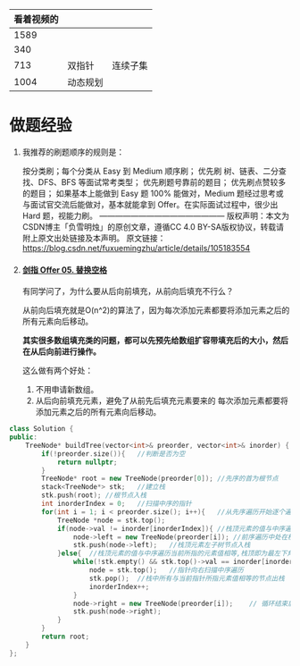 | 看着视频的 |          |          |
| ---------- | -------- | -------- |
| 1589       |          |          |
| 340        |          |          |
| 713        | 双指针   | 连续子集 |
| 1004       | 动态规划 |          |

# 做题经验



1. 我推荐的刷题顺序的规则是：

   按分类刷；每个分类从 Easy 到 Medium 顺序刷；
   优先刷 树、链表、二分查找、DFS、BFS 等面试常考类型；
   优先刷题号靠前的题目；
   优先刷点赞较多的题目；
   如果基本上能做到 Easy 题 100% 能做对，Medium 题经过思考或与面试官交流后能做对，基本就能拿到 Offer。在实际面试过程中，很少出 Hard 题，视能力刷。
   ————————————————
   版权声明：本文为CSDN博主「负雪明烛」的原创文章，遵循CC 4.0 BY-SA版权协议，转载请附上原文出处链接及本声明。
   原文链接：https://blog.csdn.net/fuxuemingzhu/article/details/105183554

   

2. #### [剑指 Offer 05. 替换空格](https://leetcode.cn/problems/ti-huan-kong-ge-lcof/)

   有同学问了，为什么要从后向前填充，从前向后填充不行么？

   从前向后填充就是O(n^2)的算法了，因为每次添加元素都要将添加元素之后的所有元素向后移动。

   **其实很多数组填充类的问题，都可以先预先给数组扩容带填充后的大小，然后在从后向前进行操作。**

   这么做有两个好处：

   1. 不用申请新数组。
   2. 从后向前填充元素，避免了从前先后填充元素要来的 每次添加元素都要将添加元素之后的所有元素向后移动。

```cpp
class Solution {
public:
    TreeNode* buildTree(vector<int>& preorder, vector<int>& inorder) {
        if(!preorder.size()){   //判断是否为空
            return nullptr;
        }
        TreeNode* root = new TreeNode(preorder[0]); //先序的首为根节点
        stack<TreeNode*> stk;   //建立栈
        stk.push(root); //根节点入栈
        int inorderIndex = 0;   //扫描中序的指针
        for(int i = 1; i < preorder.size(); i++){   //从先序遍历开始逐个遍历
            TreeNode *node = stk.top();
            if(node->val != inorder[inorderIndex]){ //栈顶元素的值与中序遍历当前所指的元素值不等
                node->left = new TreeNode(preorder[i]); //前序遍历中处在栈顶元素位置后一位的元素是栈顶元素的左子树
                stk.push(node->left);   //栈顶元素左子树节点入栈
            }else{  //栈顶元素的值与中序遍历当前所指的元素值相等,栈顶即为最左下角的树节点
                while(!stk.empty() && stk.top()->val == inorder[inorderIndex]){ //while循环向上返回，寻找位置进行右子树的重建
                    node = stk.top();   //指针向右扫描中序遍历
                    stk.pop();  //栈中所有与当前指针所指元素值相等的节点出栈
                    inorderIndex++;
                }
                node->right = new TreeNode(preorder[i]);    // 循环结束后，node所指栈顶元素即是需要重建右子树的节点
                stk.push(node->right);
            }
        }
        return root;    
    }
};
```

